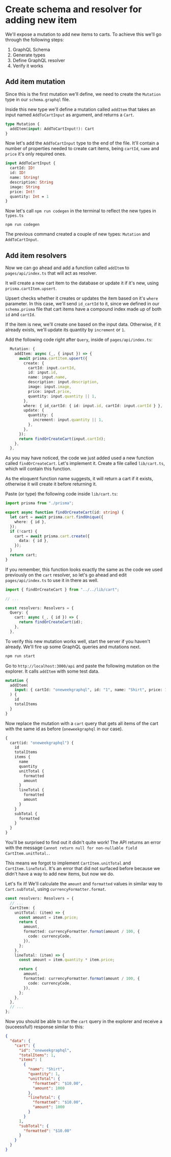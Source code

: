 # Create schema and resolver for adding new item

We'll expose a mutation to add new items to carts. To achieve this we'll go through the following steps:

1. GraphQL Schema
2. Generate types
3. Define GraphQL resolver
4. Verify it works

## Add item mutation

Since this is the first mutation we'll define, we need to create the `Mutation` type in our `schema.graphql` file.

Inside this new type we'll define a mutation called `addItem` that takes an input named `AddToCartInput` as argument, and returns a `Cart`.

```graphql
type Mutation {
  addItem(input: AddToCartInput!): Cart
}
```

Now let's add the `AddToCartInput` type to the end of the file. It'll contain a number of properties needed to create cart items, being `cartId`, `name` and `price` it's only required ones.

```graphql
input AddToCartInput {
  cartId: ID!
  id: ID!
  name: String!
  description: String
  image: String
  price: Int!
  quantity: Int = 1
}
```

Now let's call `npm run codegen` in the terminal to reflect the new types in `types.ts`

`npm run codegen`

The previous command created a couple of new types: `Mutation` and `AddToCartInput`.

## Add item resolvers

Now we can go ahead and add a function called `addItem` to `pages/api/index.ts` that will act as resolver.

It will create a new cart item to the database or update it if it's new, using `prisma.cartItem.upsert`.

Upsert checks whether it creates or updates the item based on it's `where` parameter. In this case, we'll send `id_cartId` to it, since we defined in our `schema.prisma` file that cart items have a compound index made up of both `id` and `cartId`.

If the item is new, we'll create one based on the input data. Otherwise, if it already exists, we'll update its quantity by `increment` or `1`.

Add the following code right after `Query`, inside of `pages/api/index.ts`:

```ts
  Mutation: {
    addItem: async (_, { input }) => {
      await prisma.cartItem.upsert({
        create: {
          cartId: input.cartId,
          id: input.id,
          name: input.name,
          description: input.description,
          image: input.image,
          price: input.price,
          quantity: input.quantity || 1,
        },
        where: { id_cartId: { id: input.id, cartId: input.cartId } },
        update: {
          quantity: {
            increment: input.quantity || 1,
          },
        },
      });
      return findOrCreateCart(input.cartId);
    },
  },
```

As you may have noticed, the code we just added used a new function called `findOrCreateCart`. Let's implement it. Create a file called `lib/cart.ts`, which will contain this function.

As the eloquent function name suggests, it will return a cart if it exists, otherwise it will create it before returning it.

Paste (or type) the following code inside `lib/cart.ts`:

```ts
import prisma from "./prisma";

export async function findOrCreateCart(id: string) {
  let cart = await prisma.cart.findUnique({
    where: { id },
  });
  if (!cart) {
    cart = await prisma.cart.create({
      data: { id },
    });
  }
  return cart;
}
```

If you remember, this function looks exactly the same as the code we used previously on the `cart` resolver, so let's go ahead and edit `pages/api/index.ts` to use it in there as well.

```ts
import { findOrCreateCart } from "../../lib/cart";

// ...

const resolvers: Resolvers = {
  Query: {
    cart: async (_, { id }) => {
      return findOrCreateCart(id);
    },
  },
```

To verify this new mutation works well, start the server if you haven't already. We'll fire up some GraphQL queries and mutations next.

```bash
npm run start
```

Go to `http://localhost:3000/api` and paste the following mutation on the explorer. It calls `addItem` with some test data.

```graphql
mutation {
  addItem(
    input: { cartId: "oneweekgraphql", id: "1", name: "Shirt", price: 1000 }
  ) {
    id
    totalItems
  }
}
```

Now replace the mutation with a `cart` query that gets all items of the cart with the same id as before (`oneweekgraphql` in our case).

```graphql
{
  cart(id: "oneweekgraphql") {
    id
    totalItems
    items {
      name
      quantity
      unitTotal {
        formatted
        amount
      }
      lineTotal {
        formatted
        amount
      }
    }
    subTotal {
      formatted
    }
  }
}
```

You'll be surprised to find out it didn't quite work! The API returns an error with the message `Cannot return null for non-nullable field CartItem.unitTotal.`.

This means we forgot to implement `CartItem.unitTotal` and `CartItem.lineTotal`. It's an error that did not surfaced before because we didn't have a way to add new items, but now we do.

Let's fix it! We'll calculate the `amount` and `formatted` values in similar way to `Cart.subTotal`, using `currencyFormatter.format`.

```ts
const resolvers: Resolvers = {
  // ...
  CartItem: {
    unitTotal: (item) => {
      const amount = item.price;
      return {
        amount,
        formatted: currencyFormatter.format(amount / 100, {
          code: currencyCode,
        }),
      };
    },
    lineTotal: (item) => {
      const amount = item.quantity * item.price;

      return {
        amount,
        formatted: currencyFormatter.format(amount / 100, {
          code: currencyCode,
        }),
      };
    },
  },
  // ...
};
```

Now you should be able to run the `cart` query in the explorer and receive a (suceessful!) response similar to this:

```json
{
  "data": {
    "cart": {
      "id": "oneweekgraphql",
      "totalItems": 1,
      "items": [
        {
          "name": "Shirt",
          "quantity": 1,
          "unitTotal": {
            "formatted": "$10.00",
            "amount": 1000
          },
          "lineTotal": {
            "formatted": "$10.00",
            "amount": 1000
          }
        }
      ],
      "subTotal": {
        "formatted": "$10.00"
      }
    }
  }
}
```
